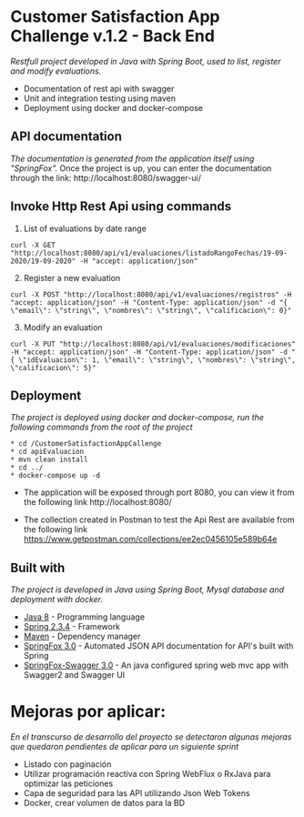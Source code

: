 # Customer Satisfaction App Challenge v.1.2 - Back End

_Restfull project developed in Java with Spring Boot, used to list, register and modify evaluations._
* Documentation of rest api with swagger
* Unit and integration testing using maven
* Deployment using docker and docker-compose

## API documentation

_The documentation is generated from the application itself using "SpringFox"._
Once the project is up, you can enter the documentation through the link:
http://localhost:8080/swagger-ui/


## Invoke Http Rest Api using commands

1. List of evaluations by date range
```
curl -X GET "http://localhost:8080/api/v1/evaluaciones/listadoRangoFechas/19-09-2020/19-09-2020" -H "accept: application/json"
```

2. Register a new evaluation
```
curl -X POST "http://localhost:8080/api/v1/evaluaciones/registros" -H "accept: application/json" -H "Content-Type: application/json" -d "{ \"email\": \"string\", \"nombres\": \"string\", \"calificacion\": 0}"
```

3. Modify an evaluation
```
curl -X PUT "http://localhost:8080/api/v1/evaluaciones/modificaciones" -H "accept: application/json" -H "Content-Type: application/json" -d "{ \"idEvaluacion\": 1, \"email\": \"string\", \"nombres\": \"string\", \"calificacion\": 5}"
```

## Deployment 

_The project is deployed using docker and docker-compose, run the following commands from the root of the project_
```
* cd /CustomerSatisfactionAppCallenge
* cd apiEvaluacion
* mvn clean install
* cd ../
* docker-compose up -d
```

- The application will be exposed through port 8080, you can view it from the following link http://localhost:8080/

- The collection created in Postman to test the Api Rest are available from the following link https://www.getpostman.com/collections/ee2ec0456105e589b64e


## Built with

_The project is developed in Java using Spring Boot, Mysql database and deployment with docker._

* [Java 8](https://www.java.com/es/download/faq/java8.xml/) - Programming language
* [Spring 2.3.4](https://spring.io/blog/2020/09/17/spring-boot-2-3-4-available-now/) - Framework
* [Maven](https://maven.apache.org/) - Dependency manager
* [SpringFox 3.0](https://springfox.github.io/springfox/) - Automated JSON API documentation for API's built with Spring
* [SpringFox-Swagger 3.0](https://github.com/springfox/springfox-demos/tree/master/spring-java-swagger) - An java configured spring web mvc app with Swagger2 and Swagger UI


# Mejoras por aplicar:
_En el transcurso de desarrollo del proyecto se detectaron algunas mejoras que quedaron pendientes de aplicar para un siguiente sprint_
* Listado con paginación
* Utilizar programación reactiva con Spring WebFlux o RxJava para optimizar las peticiones
* Capa de seguridad para las API utilizando Json Web Tokens
* Docker, crear volumen de datos para la BD
